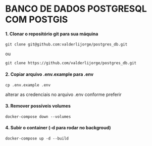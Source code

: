 # BANCO DE DADOS POSTGRESQL COM POSTGIS

#### 1. Clonar o repositório git para sua máquina

```
git clone git@github.com:valderlijorge/postgres_db.git
```

ou

```
git clone https://github.com/valderlijorge/postgres_db.git
```

#### 2. Copiar arquivo .env.example para .env

```
cp .env.example .env
```

alterar as credenciais no arquivo .env conforme preferir

#### 3. Remover possíveis volumes

```
docker-compose down --volumes
```

#### 4. Subir o container (-d para rodar no backgroud)

```
docker-compose up -d --build
```
